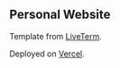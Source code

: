 ## Personal Website

Template from [LiveTerm](https://github.com/Cveinnt/LiveTerm).

Deployed on [Vercel](https://vercel.com/).
